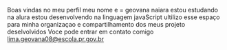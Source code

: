 Boas vindas no meu perfil 
meu nome e = geovana naiara 
estou estudando na alura 
estou desenvolvendo na linguagem javaScript
ultilizo esse espaço para minha organizaçao e compartilhamento dos meus projeto deselvolvidos 
Voce pode entrar em contato comigo 
lima.geovana08@escola.pr.gov.br
